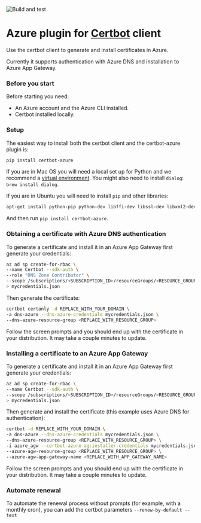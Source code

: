 ![Build and test](https://github.com/dlapiduz/certbot-azure/workflows/Build%20and%20test/badge.svg)

# Azure plugin for [Certbot](https://certbot.eff.org/) client

Use the certbot client to generate and install certificates in Azure.

Currently it supports authentication with Azure DNS and installation to Azure App Gateway.

### Before you start

Before starting you need:

- An Azure account and the Azure CLI installed.
- Certbot installed locally.

### Setup

The easiest way to install both the certbot client and the certbot-azure plugin is:

  ```bash
  pip install certbot-azure
  ```

  If you are in Mac OS you will need a local set up for Python and we recommend a [virtual environment](http://docs.python-guide.org/en/latest/dev/virtualenvs/).
  You might also need to install `dialog`: `brew install dialog`.

  If you are in Ubuntu you will need to install `pip` and other libraries:

  ```bash
  apt-get install python-pip python-dev libffi-dev libssl-dev libxml2-dev libxslt1-dev libjpeg8-dev zlib1g-dev dialog
  ```

  And then run `pip install certbot-azure`.


### Obtaining a certificate with Azure DNS authentication

To generate a certificate and install it in an Azure App Gateway first generate your credentials:

```bash
az ad sp create-for-rbac \
--name Certbot --sdk-auth \
--role "DNS Zone Contributor" \
--scope /subscriptions/<SUBSCRIPTION_ID>/resourceGroups/<RESOURCE_GROUP_ID \
> mycredentials.json
```

Then generate the certificate:

```bash
certbot certonly -d REPLACE_WITH_YOUR_DOMAIN \
-a dns-azure --dns-azure-credentials mycredentials.json \
--dns-azure-resource-group <REPLACE_WITH_RESOURCE_GROUP>
```

Follow the screen prompts and you should end up with the certificate in your
distribution. It may take a couple minutes to update.


### Installing a certificate to an Azure App Gateway

To generate a certificate and install it in an Azure App Gateway first generate your credentials:

```bash
az ad sp create-for-rbac \
--name Certbot --sdk-auth \
--scope /subscriptions/<SUBSCRIPTION_ID>/resourceGroups/<RESOURCE_GROUP_ID \
> mycredentials.json
```

Then generate and install the certificate (this example uses Azure DNS for authentication):

```bash
certbot -d REPLACE_WITH_YOUR_DOMAIN \
-a dns-azure --dns-azure-credentials mycredentials.json \
--dns-azure-resource-group <REPLACE_WITH_RESOURCE_GROUP> \
-i azure_agw --certbot-azure-ag:installer-credentials mycredentials.json \
--azure-agw-resource-group <REPLACE_WITH_RESOURCE_GROUP> \
--azure-agw-app-gateway-name <REPLACE_WITH_APP_GATEWAY_NAME>
```

Follow the screen prompts and you should end up with the certificate in your
distribution. It may take a couple minutes to update.

### Automate renewal

To automate the renewal process without prompts (for example, with a monthly cron), you can add the certbot parameters `--renew-by-default --text`
